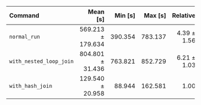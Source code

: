 | Command | Mean [s] | Min [s] | Max [s] | Relative |
|:---|---:|---:|---:|---:|
| `normal_run` | 569.213 ± 179.634 | 390.354 | 783.137 | 4.39 ± 1.56 |
| `with_nested_loop_join` | 804.801 ± 31.436 | 763.821 | 852.729 | 6.21 ± 1.03 |
| `with_hash_join` | 129.540 ± 20.958 | 88.944 | 162.581 | 1.00 |
